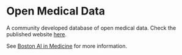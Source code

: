 # Open Medical Data
A community developed database of open medical data. Check the published website [here](http://boston-aim.github.io/medical-data).

See [Boston AI in Medicine](http://boston-aim.github.io/) for more information.
